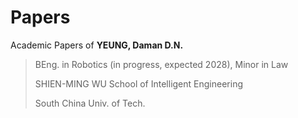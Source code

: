 # Papers

Academic Papers of **YEUNG, Daman D.N.**

> BEng. in Robotics (in progress, expected 2028), Minor in Law
> 
> SHIEN-MING WU School of Intelligent Engineering
> 
> South China Univ. of Tech.
